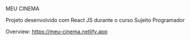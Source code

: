 MEU CINEMA

Projeto desenvolvido com React JS durante o curso Sujeito Programador

Overview: https://meu-cinema.netlify.app